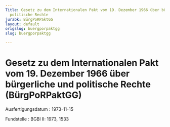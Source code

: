 ```yaml
---
Title: Gesetz zu dem Internationalen Pakt vom 19. Dezember 1966 über bürgerliche und
  politische Rechte
jurabk: BürgPoRPaktGG
layout: default
origslug: buergporpaktgg
slug: buergporpaktgg

---
```


# Gesetz zu dem Internationalen Pakt vom 19. Dezember 1966 über bürgerliche und politische Rechte (BürgPoRPaktGG)

Ausfertigungsdatum
:   1973-11-15

Fundstelle
:   BGBl II: 1973, 1533

